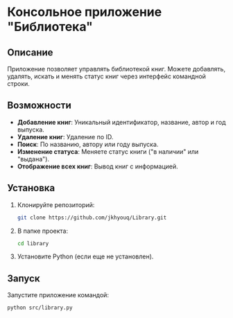 # Консольное приложение "Библиотека"

## Описание
Приложение позволяет управлять библиотекой книг. Можете добавлять, удалять, искать и менять статус книг через интерфейс командной строки.

## Возможности
- **Добавление книг**: Уникальный идентификатор, название, автор и год выпуска.
- **Удаление книг**: Удаление по ID.
- **Поиск**: По названию, автору или году выпуска.
- **Изменение статуса**: Меняете статус книги ("в наличии" или "выдана").
- **Отображение всех книг**: Вывод книг с информацией.

## Установка
1. Клонируйте репозиторий:
    ```bash
    git clone https://github.com/jkhyouq/Library.git
    ```
2. В папке проекта:
    ```bash
    cd library
    ```
3. Установите Python (если еще не установлен).

## Запуск
Запустите приложение командой:
```bash
python src/library.py
